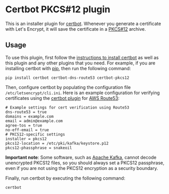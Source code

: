 # Certbot PKCS#12 plugin

This is an installer plugin for [certbot](https://certbot.eff.org). Whenever
you generate a certificate with Let's Encrypt, it will save the certificate
in a [PKCS#12](https://en.wikipedia.org/wiki/PKCS_12) archive.

## Usage

To use this plugin, first follow the
[instructions to install certbot](https://eff-certbot.readthedocs.io/en/stable/install.html#installation)
as well as this plugin and any other plugins that you need. For example, if you
are installing certbot with [pip](https://pip.pypa.io/), then run the following
command:

    pip install certbot certbot-dns-route53 certbot-pkcs12

Then, configure certbot by populating the configuration file
`/etc/letsencrypt/cli.ini`. Here is an example configuration for verifying
certificates using the [certbot plugin](https://certbot-dns-route53.readthedocs.io/)
for [AWS Route53](https://aws.amazon.com/route53/):

    # Example settings for cert verification using Route53
    dns-route53 = true
    domains = example.com
    email = admin@example.com
    agree-tos = true
    no-eff-email = true
    # PKCS12-specific settings
    installer = pkcs12
    pkcs12-location = /etc/pki/kafka/keystore.p12
    pkcs12-phassphrase = snakeoil

**Important note**: Some software, such as
[Apache Kafka](https://kafka.apache.org), cannot decode unencrypted PKCS12
files, so you should always set a PKCS12 passphrase, even if you are not using
the PKCS12 encryption as a security boundary.

Finally, run certbot by executing the following command:

    certbot
